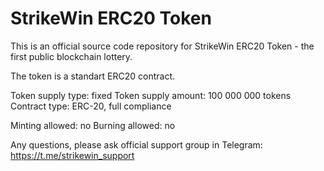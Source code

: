 # StrikeWin ERC20 Token

This is an official source code repository for StrikeWin ERC20 Token - the first public blockchain lottery.

The token is a standart ERC20 contract.

Token supply type: 		fixed
Token supply amount: 	100 000 000 tokens
Contract type: 			ERC-20, full compliance

Minting allowed: 		no
Burning allowed: 		no

Any questions, please ask official support group in Telegram:
https://t.me/strikewin_support 